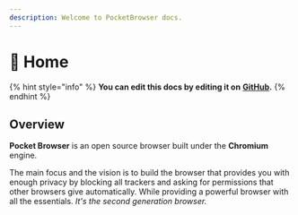 ```yaml
---
description: Welcome to PocketBrowser docs.
---
```


# 👋 Home

{% hint style="info" %}
**You can edit this docs by editing it on** [**GitHub**](https://github.com/PocketStudios/PocketBrowser-docs)**.**
{% endhint %}

## Overview

**Pocket Browser** is an open source browser built under the **Chromium** engine.

The main focus and the vision is to build the browser that provides you with enough privacy by blocking all trackers and asking for permissions that other browsers give automatically. While providing a powerful browser with all the essentials. _It's the second generation browser._
